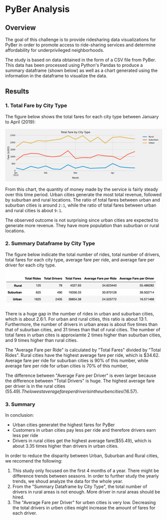 # PyBer Analysis


## Overview


The goal of this challenge is to provide ridesharing data visualizations for PyBer in order to promote access to ride-sharing services and determine affordability for underprivileged neighborhoods.

The study is based on data obtained in the form of a CSV file from PyBer. This data has been processed using Python's Pandas to produce a summary dataframe (shown below) as well as a chart generated using the information in the dataframe to visualize the data.




## Results


### 1. Total Fare by City Type

The figure below shows the total fares for each city type between January to April (2019):

![PyBer_fare_summary](analysis/PyBer_fare_summary.png)


From this chart, the quantity of money made by the service is fairly steady over this time period. Urban cities generate the most total revenue, followed by suburban and rural locations. The ratio of total fares between urban and suburban cities is around `2:1`, while the ratio of total fares between urban and rural cities is about `9:1`.

The observed outcome is not surprising since urban cities are expected to generate more revenue. They have more population than suburban or rural locations.



### 2. Summary Dataframe by City Type


The figure below indicate the total number of rides, total number of drivers, total fares for each city type, average fare per ride, and average fare per driver for each city type. 

![PyBer_Summary_Dataframe](analysis/PyBer_Summary_Dataframe.png)


There is a huge gap in the number of rides in urban and suburban cities, which is about 2.6:1. For urban and rural cities, this ratio is about 13:1. Furthermore, the number of drivers in urban areas is about five times than that of suburban cities, and 31 times than that of rural cities. The number of total fares in urban cites is approxiamte 2 times higher than suburban cities, and 9 times higher than rural cities.

The "Average Fare per Ride" is calculated by "Total Fares" divided by "Total Rides". Rural cities have the highest average fare per ride, which is $34.62. Average fare per ride for suburban cities is 90% of this number, while average fare per ride for urban cities is 70% of this number, 

The difference between "Average Fare per Driver" is even larger because the difference between "Total Drivers" is huge. The highest average fare per driver is in the rural cities ($55.49). The lowest average fare per driver is in the urben cities ($16.57).




### 3. Summary


In conclusion:

- Urban cities generatet the highest fares for PyBer
- Customers in urban cities pay less per ride and therefore drivers earn less per ride
- Drivers in rural cities get the highest average fare($55.49), which is about 3.35 times higher than drivers in urban cities.


In order to reduce the disparity between Urban, Suburban and Rural cities, we recomend the following:

1. This study only focused on the first 4 months of a year. There might be difference trends between seasons. In order to further study the yearly trends, we shoud analyze the data for the whole year.
2. From the "Summary Dataframe by City Type", the total number of drivers in rural areas is not enough. More driver in rural areas should be hired.
3. The  "Average Fare per Driver" for urben cities is very low. Decreasing the total drivers in urben cities might increase the amount of fares for each driver.





